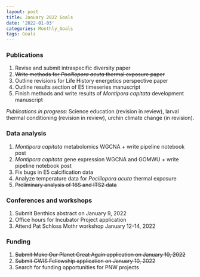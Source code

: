 ```yaml
---
layout: post
title: January 2022 Goals
date: '2022-01-03'
categories: Monthly_Goals
tags: Goals
---
```


### Publications 
1. Revise and submit intraspecific diversity paper   
2. ~~Write methods for *Pocillopora acuta* thermal exposure paper~~   
3. Outline revisions for Life History energetics perspective paper  
4. Outline results section of E5 timeseries manuscript 
5. Finish methods and write results of *Montipora capitata* development manuscript  

*Publications in progress*: Science education (revision in review), larval thermal conditioning (revision in review), urchin climate change (in revision).    

### Data analysis    
1. *Montipora capitata* metabolomics WGCNA + write pipeline notebook post   
2. *Montipora capitata* gene expression WGCNA and GOMWU + write pipeline notebook post   
3. Fix bugs in E5 calcification data 
4. Analyze temperature data for *Pocillopora acuta* thermal exposure  
5. ~~Preliminary analysis of 16S and ITS2 data~~  

### Conferences and workshops  
1. Submit Benthics abstract on January 9, 2022  
2. Office hours for Incubator Project application  
3. Attend Pat Schloss Mothr workshop January 12-14, 2022  

### Funding  
1. ~~Submit Make Our Planet Great Again application on January 10, 2022~~    
2. ~~Submit GWIS Fellowship application on January 10, 2022~~    
3. Search for funding opportunities for PNW projects    

 